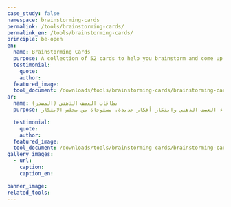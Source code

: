 ```yaml
---
case_study: false
namespace: brainstorming-cards
permalink: /tools/brainstorming-cards/
permalink_en: /tools/brainstorming-cards/
principle: be-open
en:
  name: Brainstorming Cards
  purpose: A collection of 52 cards to help you brainstorm and come up with new ideas. (<a href="https://www.boardofinnovation.com/tools/brainstorm-cards/">Adapted from the Board of Innovation</a>)
  testimonial:
    quote:
    author:
  featured_image:
  tool_document: /downloads/tools/brainstorming-cards/brainstorming-cards-en.pdf
ar:
  name: بطاقات العصف الذهني (المصدر)
  purpose: مجموعة مكوّنة من 52 بطاقة تساعدك في إجراء العصف الذهني وابتكار أفكار جديدة. مستوحاة من مجلس الابتكار (<a href="https://www.boardofinnovation.com/tools/brainstorm-cards/">Board of Innovation</a>)

  testimonial:
    quote:
    author:
  featured_image:
  tool_document: /downloads/tools/brainstorming-cards/brainstorming-cards-ar.pdf
gallery_images:
  - url:
    caption:
    caption_en:

banner_image:
related_tools:
---
```

